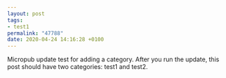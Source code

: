 ```yaml
---
layout: post
tags:
- test1
permalink: "47788"
date: 2020-04-24 14:16:28 +0100
---
```


Micropub update test for adding a category. After you run the update, this post should have two categories: test1 and test2.
